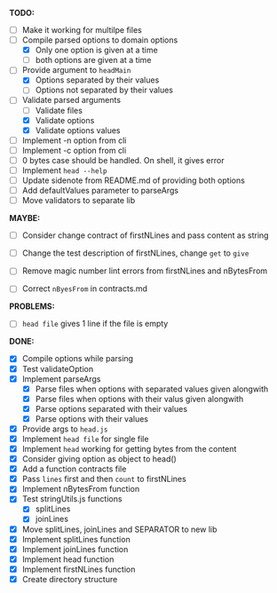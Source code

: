 **TODO:**

- [ ] Make it working for multilpe files
- [ ] Compile parsed options to domain options
  - [x] Only one option is given at a time
  - [ ] both options are given at a time
- [ ] Provide argument to `headMain`
  - [x] Options separated by their values
  - [ ] Options not separated by their values
- [ ] Validate parsed arguments
  - [ ] Validate files
  - [x] Validate options
  - [x] Validate options values
- [ ] Implement -n option from cli
- [ ] Implement -c option from cli
- [ ] 0 bytes case should be handled. On shell, it gives error
- [ ] Implement `head --help`
- [ ] Update sidenote from README.md of providing both options
- [ ] Add defaultValues parameter to parseArgs
- [ ] Move validators to separate lib
  
**MAYBE:**

- [ ] Consider change contract of firstNLines and pass content as string
- [ ] Change the test description of firstNLines, change `get` to `give`
- [ ] Remove magic number lint errors from firstNLines and nBytesFrom
- [ ] Correct `nByesFrom` in contracts.md


**PROBLEMS:**

- [ ] `head file` gives 1 line if the file is empty

**DONE:**
- [x] Compile options while parsing
- [x] Test validateOption
- [x] Implement parseArgs
  - [x] Parse files when options with separated values given alongwith
  - [x] Parse files when options with their valus given alongwith
  - [x] Parse options separated with their values
  - [x] Parse options with their values
- [x] Provide args to `head.js`
- [x] Implement `head file` for single file
- [x] Implement `head` working for getting bytes from the content
- [x] Consider giving option as object to head()
- [x] Add a function contracts file
- [x] Pass `lines` first and then `count` to firstNLines
- [x] Implement nBytesFrom function
- [x] Test stringUtils.js functions
  - [x] splitLines
  - [x] joinLines
- [x] Move splitLines, joinLines and SEPARATOR to new lib
- [x] Implement splitLines function
- [x] Implement joinLines function
- [x] Implement head function
- [x] Implement firstNLines function
- [x] Create directory structure
